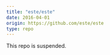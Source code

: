 ```yaml
---
title: "este/este"
date: 2016-04-01
origin: https://github.com/este/este
type: repo
---
```


This repo is suspended.